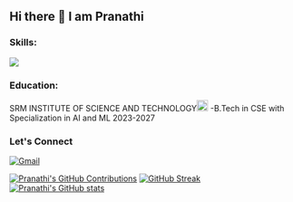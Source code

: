 ## Hi there 👋  I am Pranathi
<h3 align="left">Skills:</h3>
<img src="https://skillicons.dev/icons?i=html,css,js,c,cpp,linux,java,mysql," />

<h3 align="left">Education:</h3>
SRM INSTITUTE OF SCIENCE AND TECHNOLOGY<img src="https://scet.berkeley.edu/wp-content/uploads/8.-SRM-Logo-300x300.png" width="20" />  -B.Tech in CSE with Specialization in AI and ML 2023-2027 
<h3 align="left">Let's Connect</h3>

[![Gmail](https://img.shields.io/badge/Gmail-D14836?style=for-the-badge&logo=gmail&logoColor=white)](mailto:pranathivenati@gmail.com)

                  
[![Pranathi's GitHub Contributions](https://github-readme-stats.vercel.app/api/top-langs/?username=Pranathivenati595&layout=compact&theme=dark&cache_seconds=5)](https://github.com/anuraghazra/github-readme-stats)
[![GitHub Streak](https://github-readme-streak-stats.herokuapp.com/?user=Pranathivenati595&theme=dark&cache_seconds=5)](https://git.io/streak-stats)
[![Pranathi's GitHub stats](https://github-readme-stats.vercel.app/api?username=Pranathivenati595&count_private=true&show_icons=true&theme=dark&cache_seconds=5)](https://github.com/anuraghazra/github-readme-stats)

<!--
**Pranathivenati595/Pranathivenati595** is a ✨ _special_ ✨ repository because its `README.md` (this file) appears on your GitHub profile.

Here are some ideas to get you started:

- 🔭 I’m currently working on ...
- 🌱 I’m currently learning ...
- 👯 I’m looking to collaborate on ...
- 🤔 I’m looking for help with ...
- 💬 Ask me about ...
- 📫 How to reach me: ...
- 😄 Pronouns: ...
- ⚡ Fun fact: ...
-->
